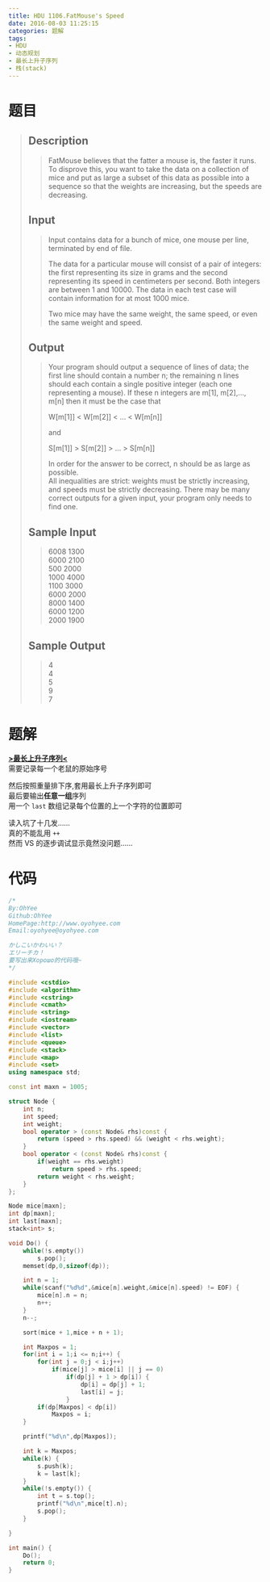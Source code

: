 ```yaml
---
title: HDU 1106.FatMouse's Speed
date: 2016-08-03 11:25:15
categories: 题解
tags:
- HDU
- 动态规划
- 最长上升子序列
- 栈(stack)
---
```

# 题目
> 
> ## Description  
>> FatMouse believes that the fatter a mouse is, the faster it runs. To disprove this, you want to take the data on a collection of mice and put as large a subset of this data as possible into a sequence so that the weights are increasing, but the speeds are decreasing.   
>> <!--more-->  
> 
> ## Input  
>> Input contains data for a bunch of mice, one mouse per line, terminated by end of file.   
>>   
>> The data for a particular mouse will consist of a pair of integers: the first representing its size in grams and the second representing its speed in centimeters per second. Both integers are between 1 and 10000. The data in each test case will contain information for at most 1000 mice.   
>>   
>> Two mice may have the same weight, the same speed, or even the same weight and speed.   
> 
> ## Output  
>> Your program should output a sequence of lines of data; the first line should contain a number n; the remaining n lines should each contain a single positive integer (each one representing a mouse). If these n integers are m[1], m[2],..., m[n] then it must be the case that   
>>   
>> W[m[1]] &lt; W[m[2]] &lt; ... &lt; W[m[n]]   
>>   
>> and   
>>   
>> S[m[1]] > S[m[2]] > ... > S[m[n]]   
>>   
>> In order for the answer to be correct, n should be as large as possible.   
>> All inequalities are strict: weights must be strictly increasing, and speeds must be strictly decreasing. There may be many correct outputs for a given input, your program only needs to find one.   
> 
> ## Sample Input  
>> 6008 1300  
>> 6000 2100  
>> 500 2000  
>> 1000 4000  
>> 1100 3000  
>> 6000 2000  
>> 8000 1400  
>> 6000 1200  
>> 2000 1900  
> 
> ## Sample Output  
>> 4  
>> 4  
>> 5  
>> 9  
>> 7  


# 题解
[**>最长上升子序列<**](/post/Algorithm/LIS.html)  
需要记录每一个老鼠的原始序号  

然后按照重量排下序,套用最长上升子序列即可  
最后要输出**任意一组**序列  
用一个 `last` 数组记录每个位置的上一个字符的位置即可  

读入坑了十几发……  
真的不能乱用 `++`  
然而 VS 的逐步调试显示竟然没问题……


# 代码
```cpp FatMouse's Speed https://github.com/OhYee/ACM.github.io/blob/master\HDU\1106.FatMouse's%20Speed.cpp 代码备份
/*
By:OhYee
Github:OhYee
HomePage:http://www.oyohyee.com
Email:oyohyee@oyohyee.com

かしこいかわいい？
エリーチカ！
要写出来Хорошо的代码哦~
*/

#include <cstdio>
#include <algorithm>
#include <cstring>
#include <cmath>
#include <string>
#include <iostream>
#include <vector>
#include <list>
#include <queue>
#include <stack>
#include <map>
#include <set>
using namespace std;

const int maxn = 1005;

struct Node {
    int n;
    int speed;
    int weight;
    bool operator > (const Node& rhs)const {
        return (speed > rhs.speed) && (weight < rhs.weight);
    }
    bool operator < (const Node& rhs)const {
        if(weight == rhs.weight)
            return speed > rhs.speed;
        return weight < rhs.weight;
    }
};

Node mice[maxn];
int dp[maxn];
int last[maxn];
stack<int> s;

void Do() {
    while(!s.empty())
        s.pop();
    memset(dp,0,sizeof(dp));

    int n = 1;
    while(scanf("%d%d",&mice[n].weight,&mice[n].speed) != EOF) {
        mice[n].n = n;
        n++;
    }
    n--;

    sort(mice + 1,mice + n + 1);

    int Maxpos = 1;
    for(int i = 1;i <= n;i++) {
        for(int j = 0;j < i;j++)
            if(mice[j] > mice[i] || j == 0)
                if(dp[j] + 1 > dp[i]) {
                    dp[i] = dp[j] + 1;
                    last[i] = j;
                }
        if(dp[Maxpos] < dp[i])
            Maxpos = i;
    }

    printf("%d\n",dp[Maxpos]);

    int k = Maxpos;
    while(k) {
        s.push(k);
        k = last[k];
    }
    while(!s.empty()) {
        int t = s.top();
        printf("%d\n",mice[t].n);
        s.pop();
    }

}

int main() {
    Do();
    return 0;
}
```